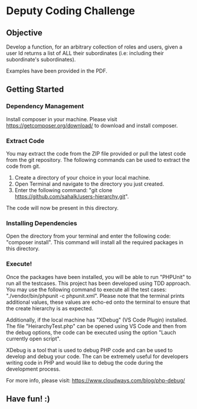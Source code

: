 # Deputy Coding Challenge

## Objective 

Develop a function, for an arbitrary collection of roles and users, given a user Id returns a list of ALL their subordinates (i.e: including their
subordinate's subordinates).

Examples have been provided in the PDF. 

## Getting Started

### Dependency Management

Install composer in your machine. 
Please visit https://getcomposer.org/download/ to download and install composer.


### Extract Code

You may extract the code from the ZIP file provided or pull the latest code from the git repository.
The following commands can be used to extract the code from git.

1. Create a directory of your choice in your local machine.
2. Open Terminal and navigate to the directory you just created.
2. Enter the following command: "git clone https://github.com/sahalk/users-hierarchy.git".

The code will now be present in this directory.


### Installing Dependencies 

Open the directory from your terminal and enter the following code: "composer install". This command will install all the required packages in this directory. 

### Execute! 

Once the packages have been installed, you will be able to run "PHPUnit" to run all the testcases. This project has been developed using TDD approach. You may use the following command to execute all the test cases: "./vendor/bin/phpunit -c phpunit.xml". Please note that the terminal prints additional values, these values are echo-ed onto the terminal to ensure that the create hierarchy is as expected. 

Additionally, if the local machine has "XDebug" (VS Code Plugin) installed. The file "HeirarchyTest.php" can be opened using VS Code and then from the debug options, the code can be executed using the option "Lauch currently open script".

XDebug is a tool that is used to debug PHP code and can be used to develop and debug your code. The can be extremely useful for developers writing code in PHP and would like to debug the code during the development process.

For more info, please visit: https://www.cloudways.com/blog/php-debug/

## Have fun! :)